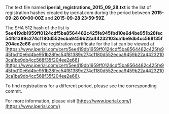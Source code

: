 The text file named **iperial_registrations_2015_09_28.txt** is the list of registration hashes created by iperial.com during the period between **2015-09-28 00:00:00Z** and **2015-09-28 23:59:59Z**.

The SHA 512 hash of the list is **5ee419db1959ff0124cdf5ba8564482c425fe945fbd10e6d4be951b28fec54f81389c274c1180d552ecba9459b22a44232103ca1be9db4cc568f35f204ee2e66** and the registration certificate for the list can be viewed at [https://www.iperial.com/cert/5ee419db1959ff0124cdf5ba8564482c425fe945fbd10e6d4be951b28fec54f81389c274c1180d552ecba9459b22a44232103ca1be9db4cc568f35f204ee2e66](https://www.iperial.com/cert/5ee419db1959ff0124cdf5ba8564482c425fe945fbd10e6d4be951b28fec54f81389c274c1180d552ecba9459b22a44232103ca1be9db4cc568f35f204ee2e66).

To find registrations for a different period, please see the corresponding commit.

For more information, please visit [https://www.iperial.com/](https://www.iperial.com/)
